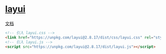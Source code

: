 # [layui](https://layui.dev/)

[文档](https://layui.dev/docs/2.8/)

```html
<!-- 引入 layui.css -->
<link href="https://unpkg.com/layui@2.8.17/dist/css/layui.css" rel="stylesheet">
<!-- 引入 layui.js -->
<script src="https://unpkg.com/layui@2.8.17/dist/layui.js"></script>
```
